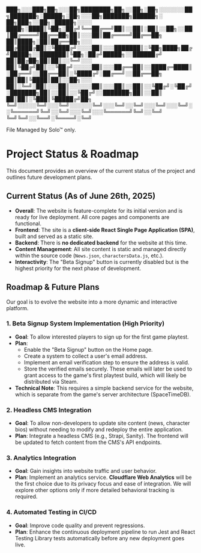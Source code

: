 ﻿





███╗░░░███╗██╗░░░██╗████████╗██╗░░██╗░██╗░░░░░░░██╗███████╗░█████╗░██╗░░░██╗███████╗██████╗░  ██╗███╗░░██╗░█████╗░░░░
████╗░████║╚██╗░██╔╝╚══██╔══╝██║░░██║░██║░░██╗░░██║██╔════╝██╔══██╗██║░░░██║██╔════╝██╔══██╗  ██║████╗░██║██╔══██╗░░░
██╔████╔██║░╚████╔╝░░░░██║░░░███████║░╚██╗████╗██╔╝█████╗░░███████║╚██╗░██╔╝█████╗░░██████╔╝  ██║██╔██╗██║██║░░╚═╝░░░
██║╚██╔╝██║░░╚██╔╝░░░░░██║░░░██╔══██║░░████╔═████║░██╔══╝░░██╔══██║░╚████╔╝░██╔══╝░░██╔══██╗  ██║██║╚████║██║░░██╗░░░
██║░╚═╝░██║░░░██║░░░░░░██║░░░██║░░██║░░╚██╔╝░╚██╔╝░███████╗██║░░██║░░╚██╔╝░░███████╗██║░░██║  ██║██║░╚███║╚█████╔╝██╗
╚═╝░░░░░╚═╝░░░╚═╝░░░░░░╚═╝░░░╚═╝░░╚═╝░░░╚═╝░░░╚═╝░░╚══════╝╚═╝░░╚═╝░░░╚═╝░░░╚══════╝╚═╝░░╚═╝  ╚═╝╚═╝░░╚══╝░╚════╝░╚═╝

File Managed by Solo™ only.




# Project Status & Roadmap

This document provides an overview of the current status of the project and outlines future development plans.

## Current Status (As of June 26th, 2025)

-   **Overall**: The website is feature-complete for its initial version and is ready for live deployment. All core pages and components are functional.
-   **Frontend**: The site is a **client-side React Single Page Application (SPA)**, built and served as a static site.
-   **Backend**: There is **no dedicated backend** for the website at this time.
-   **Content Management**: All site content is static and managed directly within the source code (`News.json`, `charactersData.js`, etc.).
-   **Interactivity**: The "Beta Signup" button is currently disabled but is the highest priority for the next phase of development.

## Roadmap & Future Plans

Our goal is to evolve the website into a more dynamic and interactive platform.

### 1. Beta Signup System Implementation (High Priority)

-   **Goal**: To allow interested players to sign up for the first game playtest.
-   **Plan**:
    -   Enable the "Beta Signup" button on the Home page.
    -   Create a system to collect a user's email address.
    -   Implement an email verification step to ensure the address is valid.
    -   Store the verified emails securely. These emails will later be used to grant access to the game's first playtest build, which will likely be distributed via Steam.
-   **Technical Note**: This requires a simple backend service for the website, which is separate from the game's server architecture (SpaceTimeDB).

### 2. Headless CMS Integration

-   **Goal**: To allow non-developers to update site content (news, character bios) without needing to modify and redeploy the entire application.
-   **Plan**: Integrate a headless CMS (e.g., Strapi, Sanity). The frontend will be updated to fetch content from the CMS's API endpoints.

### 3. Analytics Integration

-   **Goal**: Gain insights into website traffic and user behavior.
-   **Plan**: Implement an analytics service. **Cloudflare Web Analytics** will be the first choice due to its privacy focus and ease of integration. We will explore other options only if more detailed behavioral tracking is required.

### 4. Automated Testing in CI/CD

-   **Goal**: Improve code quality and prevent regressions.
-   **Plan**: Enhance the continuous deployment pipeline to run Jest and React Testing Library tests automatically before any new deployment goes live.
